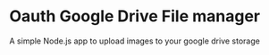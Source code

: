 # Oauth Google Drive File manager

A simple Node.js app to upload images to your google drive storage

